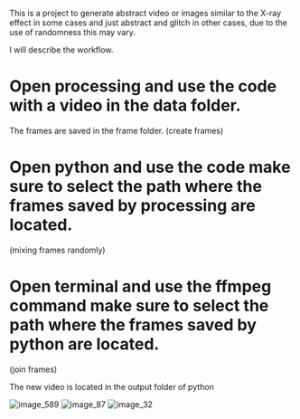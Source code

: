 This is a project to generate abstract video or images similar to the X-ray effect in some cases and just abstract and glitch in other cases, due to the use of randomness this may vary.


I will describe the workflow.

# Open processing and use the code with a video in the data folder.
The frames are saved in the frame folder.
(create frames)

# Open python and use the code make sure to select the path where the frames saved by processing are located.
(mixing frames randomly)

# Open terminal and use the ffmpeg command make sure to select the path where the frames saved by python are located.
(join frames)

The new video is located in the output folder of python

![image_589](https://github.com/user-attachments/assets/2907d9f7-4667-4081-a39c-b23f2d5b4c23)
![image_87](https://github.com/user-attachments/assets/a42cd7e8-41eb-4e73-ba71-9b019f339ca1)
![image_32](https://github.com/user-attachments/assets/3a16c2df-e022-420a-b72b-90ce963f2758)

